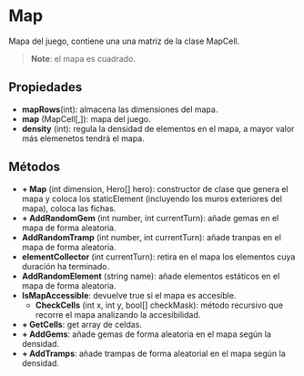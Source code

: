 # Map

Mapa del juego, contiene una una matriz de la clase MapCell.

>**Note**: el mapa es cuadrado.

## Propiedades

- **mapRows**(int): almacena las dimensiones del mapa.
- **map** (MapCell[,]): mapa del juego.
- **density** (int): regula la densidad de elementos en el mapa, a mayor valor más elemenetos tendrá el mapa.

## Métodos

- **+ Map** (int dimension, Hero[] hero): constructor de clase que genera el mapa y coloca los staticElement (incluyendo los muros exteriores del mapa), coloca las fichas.
- **+ AddRandomGem** (int number, int currentTurn): añade gemas en el mapa de forma aleatoria.
- **AddRandomTramp** (int number, int currentTurn): añade tranpas en el mapa de forma aleatoria.
- **elementCollector** (int currentTurn): retira en el mapa los elementos cuya duración ha terminado.
- **AddRandomElement** (string name): añade elementos estáticos en el mapa de forma aleatoria.
- **IsMapAccessible**: devuelve true si el mapa es accesible.
  - **CheckCells** (int x, int y, bool[] checkMask): método recursivo que recorre el mapa analizando la accesibilidad.
- **+ GetCells**: get  array de celdas.
- **+ AddGems**:  añade gemas de forma aleatoria en el mapa según la densidad.
- **+ AddTramps**: añade trampas de forma aleatorial en el mapa según la densidad.
